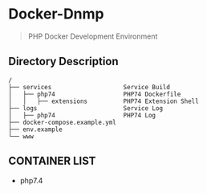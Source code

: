 # Docker-Dnmp

> PHP Docker Development Environment

## Directory Description

```shell
/
├── services                    Service Build
│   ├── php74                   PHP74 Dockerfile
│   │   ├── extensions          PHP74 Extension Shell
├── logs                        Service Log
│   ├── php74                   PHP74 Log
├── docker-compose.example.yml  
├── env.example                 
└── www                   
```

## CONTAINER LIST

- php7.4
